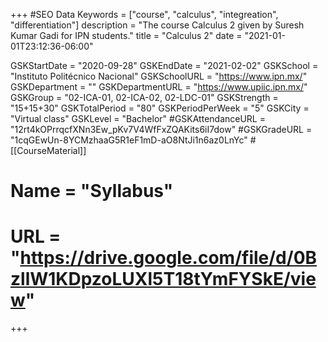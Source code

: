 +++
#SEO Data
Keywords = ["course", "calculus", "integreation", "differentiation"]
description = "The course Calculus 2 given by Suresh Kumar Gadi for IPN students."
title = "Calculus 2"
date = "2021-01-01T23:12:36-06:00"

GSKStartDate = "2020-09-28"
GSKEndDate = "2021-02-02"
GSKSchool = "Instituto Politécnico Nacional"
GSKSchoolURL = "https://www.ipn.mx/"
GSKDepartment = ""
GSKDepartmentURL = "https://www.upiic.ipn.mx/"
GSKGroup = "02-ICA-01, 02-ICA-02, 02-LDC-01"
GSKStrength = "15+15+30"
GSKTotalPeriod = "80"
GSKPeriodPerWeek = "5"
GSKCity = "Virtual class"
GSKLevel = "Bachelor"
#GSKAttendanceURL = "12rt4kOPrrqcfXNn3Ew_pKv7V4WfFxZQAKits6iI7dow"
#GSKGradeURL = "1cqGEwUn-8YCMzhaaG5R1eF1mD-aO8NtJi1n6az0LnYc"
#[[CourseMaterial]]
#    Name = "Syllabus"
#    URL = "https://drive.google.com/file/d/0BzllW1KDpzoLUXl5T18tYmFYSkE/view"

+++